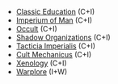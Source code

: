 - [Classic Education](</SkillSystem/Specialties/Classic Education.md>) (C+I)
- [Imperium of Man](</SkillSystem/Specialties/Imperium of Man.md>) (C+I)
- [Occult](</SkillSystem/Specialties/Occult.md>) (C+I)
- [Shadow Organizations](</SkillSystem/Specialties/Shadow Organizations.md>) (C+I)
- [Tacticia Imperialis](</SkillSystem/Specialties/Tacticia Imperialis.md>) (C+I)
- [Cult Mechanicus](</SkillSystem/Specialties/Cult Mechanicus.md>) (C+I)
- [Xenology](</SkillSystem/Specialties/Xenology.md>) (C+I)
- [Warplore](</SkillSystem/Specialties/Warplore.md>) (I+W)